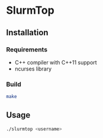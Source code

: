 # SlurmTop

## Installation

### Requirements
- C++ compiler with C++11 support
- ncurses library

### Build
```bash
make
```

## Usage

```bash
./slurmtop <username>
```
